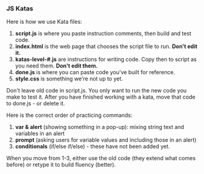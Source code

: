 ### JS Katas

Here is how we use Kata files:

1. **script.js** is where you paste instruction comments, then build and test code.
2. **index.html** is the web page that chooses the script file to run. **Don't edit it.**
3. **katas-level-#.js** are instructions for writing code. Copy then to script as you need them.  **Don't edit them.**
4. **done.js** is where you can paste code you've built for reference.
5. **style.css** is something we're not up to  yet. 

Don't leave old code in script.js. You only want to run the new code you make to test it.  After you have finished working with a kata, move that code to done.js - or delete it.

Here is the correct order of practicing commands: 

1. **var & alert** (showing something in a pop-up): mixing string text and variables in an alert
2. **prompt** (asking users for variable values and including those in an alert)
3. **conditionals** (if/else if/else) - these have not been added yet. 

When you move from 1-3, either use the old code (they extend what comes before) or retype it to build fluency (better). 
